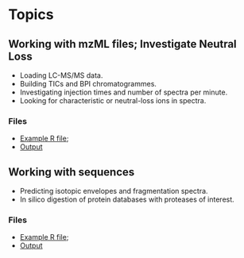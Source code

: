 # Topics

## Working with mzML files; Investigate Neutral Loss

- Loading LC-MS/MS data.
- Building TICs and BPI chromatogrammes.
- Investigating injection times and number of spectra per minute.
- Looking for characteristic or neutral-loss ions in spectra.

### Files

- [Example R file](01-neutral-loss.R);
- [Output](https://rawgit.com/sgibb/talk-odense-20171127/master/01-neutral-loss.html)

## Working with sequences

- Predicting isotopic envelopes and fragmentation spectra.
- In silico digestion of protein databases with proteases of interest.

### Files

- [Example R file](02-sequences.R);
- [Output](https://rawgit.com/sgibb/talk-odense-20171127/master/02-sequences.html)
